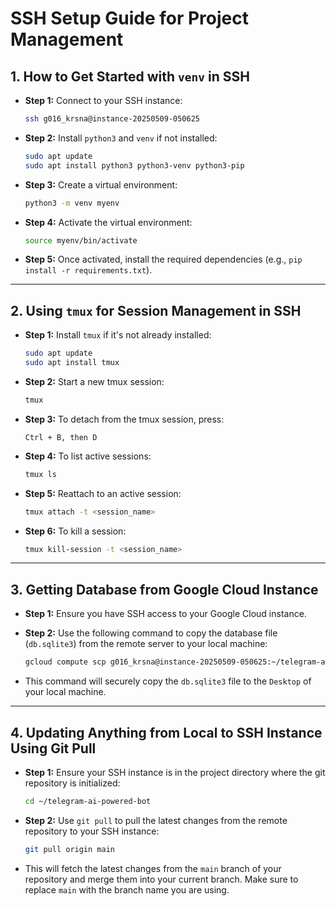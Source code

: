 
# SSH Setup Guide for Project Management

## 1. **How to Get Started with `venv` in SSH**

- **Step 1:** Connect to your SSH instance:
  ```bash
  ssh g016_krsna@instance-20250509-050625
  ```

- **Step 2:** Install `python3` and `venv` if not installed:
  ```bash
  sudo apt update
  sudo apt install python3 python3-venv python3-pip
  ```

- **Step 3:** Create a virtual environment:
  ```bash
  python3 -m venv myenv
  ```

- **Step 4:** Activate the virtual environment:
  ```bash
  source myenv/bin/activate
  ```

- **Step 5:** Once activated, install the required dependencies (e.g., `pip install -r requirements.txt`).

---

## 2. **Using `tmux` for Session Management in SSH**

- **Step 1:** Install `tmux` if it's not already installed:
  ```bash
  sudo apt update
  sudo apt install tmux
  ```

- **Step 2:** Start a new tmux session:
  ```bash
  tmux
  ```

- **Step 3:** To detach from the tmux session, press:
  ```
  Ctrl + B, then D
  ```

- **Step 4:** To list active sessions:
  ```bash
  tmux ls
  ```

- **Step 5:** Reattach to an active session:
  ```bash
  tmux attach -t <session_name>
  ```

- **Step 6:** To kill a session:
  ```bash
  tmux kill-session -t <session_name>
  ```

---

## 3. **Getting Database from Google Cloud Instance**

- **Step 1:** Ensure you have SSH access to your Google Cloud instance.

- **Step 2:** Use the following command to copy the database file (`db.sqlite3`) from the remote server to your local machine:
  ```bash
  gcloud compute scp g016_krsna@instance-20250509-050625:~/telegram-ai-powered-bot/db.sqlite3 ~/Desktop/
  ```

- This command will securely copy the `db.sqlite3` file to the `Desktop` of your local machine.

---

## 4. **Updating Anything from Local to SSH Instance Using Git Pull**

- **Step 1:** Ensure your SSH instance is in the project directory where the git repository is initialized:
  ```bash
  cd ~/telegram-ai-powered-bot
  ```

- **Step 2:** Use `git pull` to pull the latest changes from the remote repository to your SSH instance:
  ```bash
  git pull origin main
  ```

- This will fetch the latest changes from the `main` branch of your repository and merge them into your current branch. Make sure to replace `main` with the branch name you are using.

